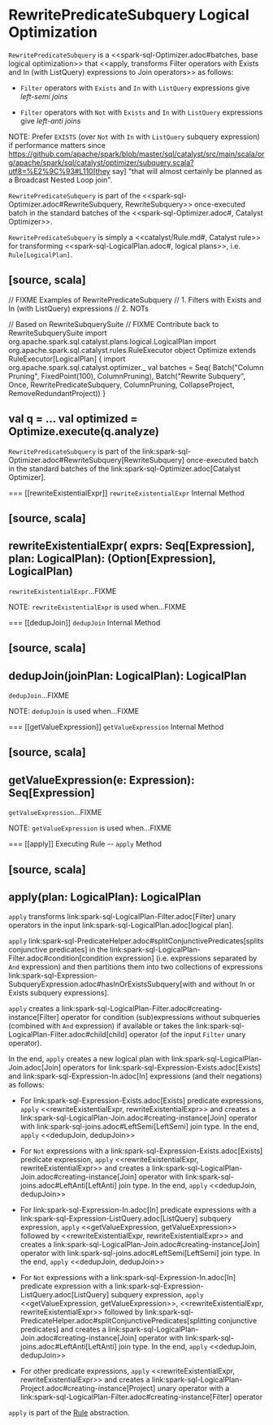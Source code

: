 # RewritePredicateSubquery Logical Optimization

`RewritePredicateSubquery` is a <<spark-sql-Optimizer.adoc#batches, base logical optimization>> that <<apply, transforms Filter operators with Exists and In (with ListQuery) expressions to Join operators>> as follows:

* `Filter` operators with `Exists` and `In` with `ListQuery` expressions give *left-semi joins*

* `Filter` operators with `Not` with `Exists` and `In` with `ListQuery` expressions give *left-anti joins*

NOTE: Prefer `EXISTS` (over `Not` with `In` with `ListQuery` subquery expression) if performance matters since https://github.com/apache/spark/blob/master/sql/catalyst/src/main/scala/org/apache/spark/sql/catalyst/optimizer/subquery.scala?utf8=%E2%9C%93#L110[they say] "that will almost certainly be planned as a Broadcast Nested Loop join".

`RewritePredicateSubquery` is part of the <<spark-sql-Optimizer.adoc#RewriteSubquery, RewriteSubquery>> once-executed batch in the standard batches of the <<spark-sql-Optimizer.adoc#, Catalyst Optimizer>>.

`RewritePredicateSubquery` is simply a <<catalyst/Rule.md#, Catalyst rule>> for transforming <<spark-sql-LogicalPlan.adoc#, logical plans>>, i.e. `Rule[LogicalPlan]`.

[source, scala]
----
// FIXME Examples of RewritePredicateSubquery
// 1. Filters with Exists and In (with ListQuery) expressions
// 2. NOTs

// Based on RewriteSubquerySuite
// FIXME Contribute back to RewriteSubquerySuite
import org.apache.spark.sql.catalyst.plans.logical.LogicalPlan
import org.apache.spark.sql.catalyst.rules.RuleExecutor
object Optimize extends RuleExecutor[LogicalPlan] {
  import org.apache.spark.sql.catalyst.optimizer._
  val batches = Seq(
    Batch("Column Pruning", FixedPoint(100), ColumnPruning),
    Batch("Rewrite Subquery", Once,
      RewritePredicateSubquery,
      ColumnPruning,
      CollapseProject,
      RemoveRedundantProject))
}

val q = ...
val optimized = Optimize.execute(q.analyze)
----

`RewritePredicateSubquery` is part of the link:spark-sql-Optimizer.adoc#RewriteSubquery[RewriteSubquery] once-executed batch in the standard batches of the link:spark-sql-Optimizer.adoc[Catalyst Optimizer].

=== [[rewriteExistentialExpr]] `rewriteExistentialExpr` Internal Method

[source, scala]
----
rewriteExistentialExpr(
  exprs: Seq[Expression],
  plan: LogicalPlan): (Option[Expression], LogicalPlan)
----

`rewriteExistentialExpr`...FIXME

NOTE: `rewriteExistentialExpr` is used when...FIXME

=== [[dedupJoin]] `dedupJoin` Internal Method

[source, scala]
----
dedupJoin(joinPlan: LogicalPlan): LogicalPlan
----

`dedupJoin`...FIXME

NOTE: `dedupJoin` is used when...FIXME

=== [[getValueExpression]] `getValueExpression` Internal Method

[source, scala]
----
getValueExpression(e: Expression): Seq[Expression]
----

`getValueExpression`...FIXME

NOTE: `getValueExpression` is used when...FIXME

=== [[apply]] Executing Rule -- `apply` Method

[source, scala]
----
apply(plan: LogicalPlan): LogicalPlan
----

`apply` transforms link:spark-sql-LogicalPlan-Filter.adoc[Filter] unary operators in the input link:spark-sql-LogicalPlan.adoc[logical plan].

`apply` link:spark-sql-PredicateHelper.adoc#splitConjunctivePredicates[splits conjunctive predicates] in the link:spark-sql-LogicalPlan-Filter.adoc#condition[condition expression] (i.e. expressions separated by `And` expression) and then partitions them into two collections of expressions link:spark-sql-Expression-SubqueryExpression.adoc#hasInOrExistsSubquery[with and without In or Exists subquery expressions].

`apply` creates a link:spark-sql-LogicalPlan-Filter.adoc#creating-instance[Filter] operator for condition (sub)expressions without subqueries (combined with `And` expression) if available or takes the link:spark-sql-LogicalPlan-Filter.adoc#child[child] operator (of the input `Filter` unary operator).

In the end, `apply` creates a new logical plan with link:spark-sql-LogicalPlan-Join.adoc[Join] operators for link:spark-sql-Expression-Exists.adoc[Exists] and link:spark-sql-Expression-In.adoc[In] expressions (and their negations) as follows:

* For link:spark-sql-Expression-Exists.adoc[Exists] predicate expressions, `apply` <<rewriteExistentialExpr, rewriteExistentialExpr>> and creates a link:spark-sql-LogicalPlan-Join.adoc#creating-instance[Join] operator with link:spark-sql-joins.adoc#LeftSemi[LeftSemi] join type. In the end, `apply` <<dedupJoin, dedupJoin>>

* For `Not` expressions with a link:spark-sql-Expression-Exists.adoc[Exists] predicate expression, `apply` <<rewriteExistentialExpr, rewriteExistentialExpr>> and creates a link:spark-sql-LogicalPlan-Join.adoc#creating-instance[Join] operator with link:spark-sql-joins.adoc#LeftAnti[LeftAnti] join type. In the end, `apply` <<dedupJoin, dedupJoin>>

* For link:spark-sql-Expression-In.adoc[In] predicate expressions with a link:spark-sql-Expression-ListQuery.adoc[ListQuery] subquery expression, `apply` <<getValueExpression, getValueExpression>> followed by <<rewriteExistentialExpr, rewriteExistentialExpr>> and creates a link:spark-sql-LogicalPlan-Join.adoc#creating-instance[Join] operator with link:spark-sql-joins.adoc#LeftSemi[LeftSemi] join type. In the end, `apply` <<dedupJoin, dedupJoin>>

* For `Not` expressions with a link:spark-sql-Expression-In.adoc[In] predicate expression with a link:spark-sql-Expression-ListQuery.adoc[ListQuery] subquery expression, `apply` <<getValueExpression, getValueExpression>>, <<rewriteExistentialExpr, rewriteExistentialExpr>> followed by link:spark-sql-PredicateHelper.adoc#splitConjunctivePredicates[splitting conjunctive predicates] and creates a link:spark-sql-LogicalPlan-Join.adoc#creating-instance[Join] operator with link:spark-sql-joins.adoc#LeftAnti[LeftAnti] join type. In the end, `apply` <<dedupJoin, dedupJoin>>

* For other predicate expressions, `apply` <<rewriteExistentialExpr, rewriteExistentialExpr>> and creates a link:spark-sql-LogicalPlan-Project.adoc#creating-instance[Project] unary operator with a link:spark-sql-LogicalPlan-Filter.adoc#creating-instance[Filter] operator

`apply` is part of the [Rule](../catalyst/Rule.md#apply) abstraction.
